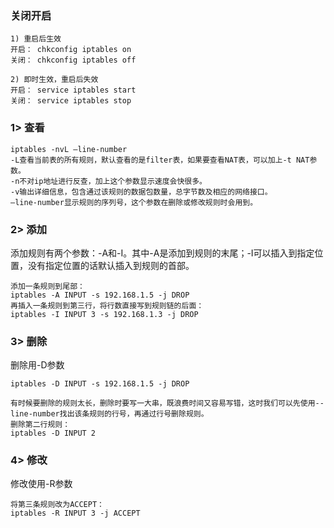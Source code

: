 ### 关闭开启
```
1) 重启后生效 
开启： chkconfig iptables on 
关闭： chkconfig iptables off 

2) 即时生效，重启后失效 
开启： service iptables start 
关闭： service iptables stop 
```

### 1> 查看
```
iptables -nvL –line-number
-L查看当前表的所有规则，默认查看的是filter表，如果要查看NAT表，可以加上-t NAT参数。
-n不对ip地址进行反查，加上这个参数显示速度会快很多。
-v输出详细信息，包含通过该规则的数据包数量，总字节数及相应的网络接口。
–line-number显示规则的序列号，这个参数在删除或修改规则时会用到。
```

### 2> 添加
添加规则有两个参数：-A和-I。其中-A是添加到规则的末尾；-I可以插入到指定位置，没有指定位置的话默认插入到规则的首部。
```
添加一条规则到尾部：
iptables -A INPUT -s 192.168.1.5 -j DROP
再插入一条规则到第三行，将行数直接写到规则链的后面：
iptables -I INPUT 3 -s 192.168.1.3 -j DROP
```

### 3> 删除
删除用-D参数
```
iptables -D INPUT -s 192.168.1.5 -j DROP

有时候要删除的规则太长，删除时要写一大串，既浪费时间又容易写错，这时我们可以先使用--line-number找出该条规则的行号，再通过行号删除规则。
删除第二行规则：
iptables -D INPUT 2
```

### 4> 修改
修改使用-R参数<br>
```
将第三条规则改为ACCEPT：
iptables -R INPUT 3 -j ACCEPT
```